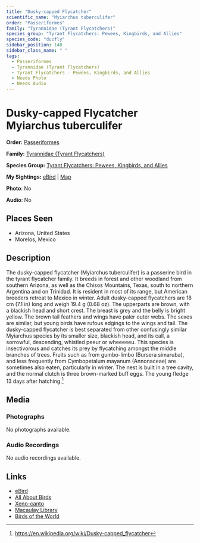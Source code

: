 ```yaml
---
title: "Dusky-capped Flycatcher"
scientific_name: "Myiarchus tuberculifer"
order: "Passeriformes"
family: "Tyrannidae (Tyrant Flycatchers)"
species_group: "Tyrant Flycatchers: Pewees, Kingbirds, and Allies"
species_code: "ducfly"
sidebar_position: 140
sidebar_class_name: " "
tags: 
  - Passeriformes
  - Tyrannidae (Tyrant Flycatchers)
  - Tyrant Flycatchers - Pewees, Kingbirds, and Allies
  - Needs Photo
  - Needs Audio
---
```


# Dusky-capped Flycatcher <span className='sci_name'>Myiarchus tuberculifer</span>

**Order:** [Passeriformes](/tags/passeriformes)

**Family:** [Tyrannidae (Tyrant Flycatchers)](/tags/tyrannidae-tyrant-flycatchers)

**Species Group:** [Tyrant Flycatchers: Pewees, Kingbirds, and Allies](/tags/tyrant-flycatchers-pewees-kingbirds-and-allies)

**My Sightings:** [eBird](https://ebird.org/lifelist?r=world&time=life&spp=ducfly) | [Map](/map?species_code=ducfly)

**Photo**: No 

**Audio**: No

## Places Seen

* Arizona, United States
* Morelos, Mexico

## Description
The dusky-capped flycatcher (Myiarchus tuberculifer) is a passerine bird in the tyrant flycatcher family. It breeds in forest and other woodland from southern Arizona, as well as the Chisos Mountains, Texas, south to northern Argentina and on Trinidad. It is resident in most of its range, but American breeders retreat to Mexico in winter.
Adult dusky-capped flycatchers are 18 cm (7.1 in) long and weigh 19.4 g (0.68 oz). The upperparts are brown, with a blackish head and short crest. The breast is grey and the belly is bright yellow. The brown tail feathers and wings have paler outer webs. The sexes are similar, but young birds have rufous edgings to the wings and tail.
The dusky-capped flycatcher is best separated from other confusingly similar Myiarchus species by its smaller size, blackish head, and its call, a sorrowful, descending, whistled peeur or wheeeeeu.
This species is insectivorous and catches its prey by flycatching amongst the middle branches of trees. Fruits such as from gumbo-limbo (Bursera simaruba), and less frequently from Cymbopetalum mayanum (Annonaceae) are sometimes also eaten, particularly in winter. The nest is built in a tree cavity, and the normal clutch is three brown-marked buff eggs. The young fledge 13 days after hatching.[^1]

[^1]: https://en.wikipedia.org/wiki/Dusky-capped_flycatcher

## Media
### Photographs
No photographs available.

### Audio Recordings
No audio recordings available.

## Links
* [eBird](https://ebird.org/species/ducfly) 
* [All About Birds](https://www.allaboutbirds.org/guide/ducfly) 
* [Xeno-canto](https://www.xeno-canto.org/species/myiarchus-tuberculifer) 
* [Macaulay Library](https://search.macaulaylibrary.org/catalog?taxonCode=ducfly&sort=rating_rank_desc)
* [Birds of the World](https://birdsoftheworld.org/bow/species/ducfly)
